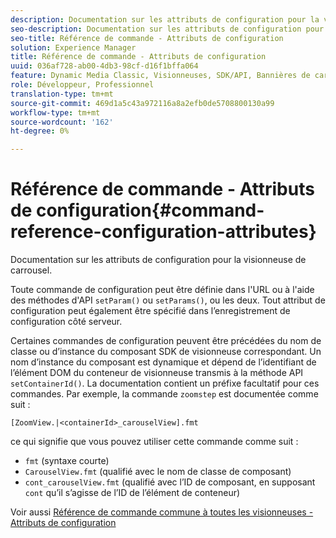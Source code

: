 ```yaml
---
description: Documentation sur les attributs de configuration pour la visionneuse de carrousel.
seo-description: Documentation sur les attributs de configuration pour la visionneuse de carrousel.
seo-title: Référence de commande - Attributs de configuration
solution: Experience Manager
title: Référence de commande - Attributs de configuration
uuid: 036af728-ab00-4db3-98cf-d16f1bffa064
feature: Dynamic Media Classic, Visionneuses, SDK/API, Bannières de carrousel
role: Développeur, Professionnel
translation-type: tm+mt
source-git-commit: 469d1a5c43a972116a8a2efb0de5708800130a99
workflow-type: tm+mt
source-wordcount: '162'
ht-degree: 0%

---
```



# Référence de commande - Attributs de configuration{#command-reference-configuration-attributes}

Documentation sur les attributs de configuration pour la visionneuse de carrousel.

Toute commande de configuration peut être définie dans l&#39;URL ou à l&#39;aide des méthodes d&#39;API `setParam()` ou `setParams()`, ou les deux. Tout attribut de configuration peut également être spécifié dans l’enregistrement de configuration côté serveur.

Certaines commandes de configuration peuvent être précédées du nom de classe ou d’instance du composant SDK de visionneuse correspondant. Un nom d’instance du composant est dynamique et dépend de l’identifiant de l’élément DOM du conteneur de visionneuse transmis à la méthode API `setContainerId()`. La documentation contient un préfixe facultatif pour ces commandes. Par exemple, la commande `zoomstep` est documentée comme suit :

`[ZoomView.|<containerId>_carouselView].fmt`

ce qui signifie que vous pouvez utiliser cette commande comme suit :

* `fmt` (syntaxe courte)
* `CarouselView.fmt` (qualifié avec le nom de classe de composant)
* `cont_carouselView.fmt` (qualifié avec l’ID de composant, en supposant  `cont` qu’il s’agisse de l’ID de l’élément de conteneur)

Voir aussi [Référence de commande commune à toutes les visionneuses - Attributs de configuration](../../../r-html5-viewer-20-cmdref-configattrib/r-html5-viewer-20-cmdref-configattrib.md#concept-850e0f2c49b949deb7cfbfd330d329bd)

